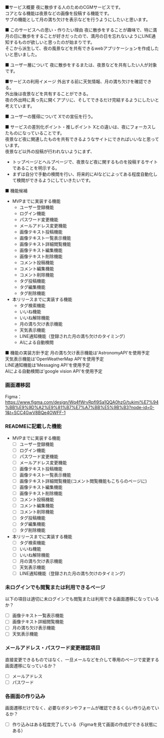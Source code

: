 ■サービス概要
夜に散歩する人のためのCGMサービスです。  
コアとなる機能は夜景などの画像を投稿する機能です。  
サブの機能として月の満ち欠けを表示などを行うようにしたいと思います。

■ このサービスへの思い・作りたい理由
夜に散歩をすることが趣味で、特に満月の日に散歩をすることが好きだったので、満月の日を忘れないようにLINE通知するものが欲しいと思ったのが始まりです。  
そこから派生して、夜の風景などを共有できるwebアプリケーションを作成したいと思いました。

■ ユーザー層について
夜に散歩をするまたは、夜景などを共有したい人が対象です。

■サービスの利用イメージ
外出する前に天気情報、月の満ち欠けを確認できる。  
外出後は夜景などを共有することができる。  
夜の外出時に真っ先に開くアプリに、そしてできるだけ完結するようにしたいと考えています。

■ ユーザーの獲得について
Xでの宣伝を行う。

■ サービスの差別化ポイント・推しポイント
Xとの違いは、夜にフォーカスしたものになっていることです。  
夜景など夜に関連したものを共有できるようなサイトにできればいいなと思っています。  
夜景など以外の投稿が行われないようにまず、
- トップページとヘルプページで、夜景など夜に関するものを投稿するサイトであることを明示する。
- まずは自分で手動の検閲を行い、将来的にAIなどによってある程度自動化して検閲ができるようにしていきたいです。

■ 機能候補
- MVPまでに実装する機能
  - ユーザー登録機能
  - ログイン機能
  - パスワード変更機能
  - メールアドレス変更機能
  - 画像テキスト投稿機能
  - 画像テキスト一覧表示機能
  - 画像テキスト詳細閲覧機能
  - 画像テキスト編集機能
  - 画像テキスト削除機能
  - コメント投稿機能
  - コメント編集機能
  - コメント削除機能
  - タグ投稿機能
  - タグ編集機能
  - タグ削除機能
- 本リリースまでに実装する機能
  - タグ検索機能
  - いいね機能
  - いいね解除機能
  - 月の満ち欠け表示機能
  - 天気表示機能
  - LINE通知機能（登録された月の満ち欠けのタイミング）
  - AIによる自動検閲

■ 機能の実装方針予定
月の満ち欠け表示機能は'AstronomyAPI'を使用予定  
天気表示機能は'OpenWeatherMap API'を使用予定  
LINE通知機能は'Messaging API'を使用予定  
AIによる自動検閲は'google vision API'を使用予定

### 画面遷移図
Figma：https://www.figma.com/design/Wq4fWrvRpfI9Sa1QQA0hzG/tukimi%E7%94%BB%E9%9D%A2%E9%81%B7%E7%A7%BB%E5%9B%B3?node-id=0-1&t=SCC4GwV8BQe4OWFF-1

### READMEに記載した機能
- MVPまでに実装する機能
  - [ ] ユーザー登録機能
  - [ ] ログイン機能
  - [ ] パスワード変更機能
  - [ ] メールアドレス変更機能
  - [ ] 画像テキスト投稿機能
  - [ ] 画像テキスト一覧表示機能
  - [ ] 画像テキスト詳細閲覧機能(コメント閲覧機能もこちらのページに)
  - [ ] 画像テキスト編集機能
  - [ ] 画像テキスト削除機能
  - [ ] コメント投稿機能
  - [ ] コメント編集機能
  - [ ] コメント削除機能
  - [ ] タグ投稿機能
  - [ ] タグ編集機能
  - [ ] タグ削除機能
- 本リリースまでに実装する機能
  - [ ] タグ検索機能
  - [ ] いいね機能
  - [ ] いいね解除機能
  - [ ] 月の満ち欠け表示機能
  - [ ] 天気表示機能
  - [ ] LINE通知機能（登録された月の満ち欠けのタイミング）

### 未ログインでも閲覧または利用できるページ
以下の項目は適切に未ログインでも閲覧または利用できる画面遷移になっているか？
- [ ] 画像テキスト一覧表示機能
- [ ] 画像テキスト詳細閲覧機能
- [ ] 月の満ち欠け表示機能
- [ ] 天気表示機能

### メールアドレス・パスワード変更確認項目
直接変更できるものではなく、一旦メールなどを介して専用のページで変更する画面遷移になっているか？
- [ ] メールアドレス
- [ ] パスワード

### 各画面の作り込み
画面遷移だけでなく、必要なボタンやフォームが確認できるくらい作り込めているか？
- [ ] 作り込みはある程度完了している（Figmaを見て画面の作成ができる状態にある）